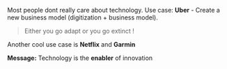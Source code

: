  Most people dont really care about technology. 
 Use case: **Uber** - Create a new business model (digitization + business model). 

> Either you go adapt or you go extinct !

Another cool use case is **Netflix** and **Garmin**

**Message:** Technology is the **enabler** of innovation

